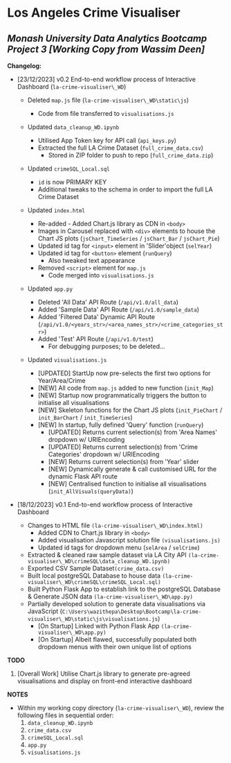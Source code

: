 # Los Angeles Crime Visualiser
*Monash University Data Analytics Bootcamp Project 3*
*[Working Copy from Wassim Deen]*
---


**Changelog:**

- [23/12/2023] v0.2 End-to-end workflow process of Interactive Dashboard (`la-crime-visualiser\_WD`)
    - Deleted `map.js` file (`la-crime-visualiser\_WD\static\js`)
        - Code from file transferred to `visualisations.js`
    
    - Updated `data_cleanup_WD.ipynb`
        - Utilised App Token key for API call (`api_keys.py`)
        - Extracted the full LA Crime Dataset (`full_crime_data.csv`)
            - Stored in ZIP folder to push to repo (`full_crime_data.zip`)
        
    - Updated `crimeSQL_Local.sql`
        - `id` is now PRIMARY KEY
        - Additional tweaks to the schema in order to import the full LA Crime Dataset
    
    - Updated `index.html`
        - Re-added - Added Chart.js library as CDN in `<body>`
        - Images in Carousel replaced with `<div>` elements to house the Chart JS plots (`jsChart_TimeSeries` / `jsChart_Bar` / `jsChart_Pie`)
        - Updated id tag for `<input>` element in 'Slider'object (`selYear`)
        - Updated id tag for `<button>` element (`runQuery`)
            - Also tweaked text appearance
        - Removed `<script>` element for `map.js`
            - Code merged into `visualisations.js`

    - Updated `app.py`
        - Deleted 'All Data' API Route (`/api/v1.0/all_data`)
        - Added 'Sample Data' API Route (`/api/v1.0/sample_data`)
        - Added 'Filtered Data' Dynamic API Route (`/api/v1.0/<years_str>/<area_names_str>/<crime_categories_str>`)
        - Added 'Test' API Route (`/api/v1.0/test`)
            - For debugging purposes; to be deleted...

    - Updated `visualisations.js`
        - [UPDATED] StartUp now pre-selects the first two options for Year/Area/Crime
        - [NEW] All code from `map.js` added to new function (`init_Map`)
        - [NEW] Startup now programmatically triggers the button to initialise all visualisations
        - [NEW] Skeleton functions for the Chart JS plots (`init_PieChart` / `init_BarChart` / `init_TimeSeries`)
        - [NEW] In startup, fully defined 'Query' function (`runQuery`)
            - [UPDATED] Returns current selection(s) from 'Area Names' dropdown w/ URIEncoding
            - [UPDATED] Returns current selection(s) from 'Crime Categories' dropdown w/ URIEncoding
            - [NEW] Returns current selection(s) from 'Year' slider
            - [NEW] Dynamically generate & call customised URL for the dynamic Flask API route 
            - [NEW] Centralised function to initialise all visualisations (`init_AllVisuals(queryData)`)
            
    


- [18/12/2023] v0.1 End-to-end workflow process of Interactive Dashboard
    - Changes to HTML file `(la-crime-visualiser\_WD\index.html)`
        - Added CDN to Chart.js library in `<body>`
        - Added visualisation Javascript solution file `(visualisations.js)`
        - Updated id tags for dropdown menu (`selArea` / `selCrime`)
    - Extracted & cleaned raw sample dataset via LA City API `(la-crime-visualiser\_WD\crimeSQL\data_cleanup_WD.ipynb)`
    - Exported CSV Sample Dataset`(crime_data.csv)`
    - Built local postgreSQL Database to house data `(la-crime-visualiser\_WD\crimeSQL\crimeSQL_Local.sql)`
    - Built Python Flask App to establish link to the postgreSQL Database & Generate JSON data `(la-crime-visualiser\_WD\app.py)`
    - Partially developed solution to generate data visualisations via JavaScript (`C:\Users\wazithepa\Desktop\Bootcamp\la-crime-visualiser\_WD\static\js\visualisations.js`)
        - [On Startup] Linked with Python Flask App `(la-crime-visualiser\_WD\app.py)`
        - [On Startup] Albeit flawed, successfully populated both dropdown menus with their own unique list of options


**TODO**

1. [Overall Work] Utilise Chart.js library to generate pre-agreed visualisations and display on front-end interactive dashboard


**NOTES**
- Within my working copy directory (`la-crime-visualiser\_WD`), review the following files in sequential order:
    1. `data_cleanup_WD.ipynb`
    2. `crime_data.csv`
    3. `crimeSQL_Local.sql`
    4. `app.py`
    5. `visualisations.js`
